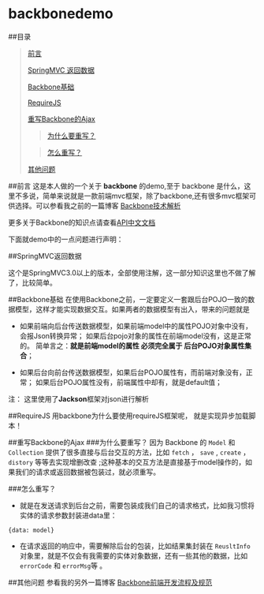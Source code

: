 # backbonedemo

##目录
> [前言](#前言)
> 
> [SpringMVC 返回数据](#springmvc返回数据)
> 
> [Backbone基础](#backbone基础)
> 
> [RequireJS](#requirejs)
> 
> [重写Backbone的Ajax](#重写backbone的ajax)
> 
>>[为什么要重写？](#为什么要重写？)
>
>>[怎么重写？](#怎么重写？)
>
> [其他问题](#其他问题)

##前言
这是本人做的一个关于 **backbone** 的demo,至于 backbone 是什么，这里不多说，简单来说就是一款前端mvc框架，除了backbone,还有很多mvc框架可供选择。可以参看我之前的一篇博客 [Backbone技术解析](http://vence.github.io/2015/05/14/backbone-info/)

更多关于Backbone的知识点请查看[API中文文档](http://www.css88.com/doc/backbone/#Collection)

下面就demo中的一点问题进行声明：

##SpringMVC返回数据

这个是SpringMVC3.0以上的版本，全部使用注解，这一部分知识这里也不做了解了，比较简单。

##Backbone基础
在使用Backbone之前，一定要定义一套跟后台POJO一致的数据模型，这样才能实现数据交互。如果两者的数据模型有出入，带来的问题就是

- 如果前端向后台传送数据模型，如果前端model中的属性POJO对象中没有， 会报Json转换异常；
  如果后台pojo对象的属性在前端model没有，这是正常的。
  简单言之：**就是前端model的属性 必须完全属于 后台POJO对象属性集合**；

- 如果后台向前台传送数据模型，如果后台POJO属性有，而前端对象没有，正常；
 如果后台POJO属性没有，前端属性中却有，就是default值；


注： 这里使用了**Jackson**框架对json进行解析

##RequireJS
用backbone为什么要使用requireJS框架呢， 就是实现异步加载脚本！

##重写Backbone的Ajax
###为什么要重写？
因为 Backbone 的 `Model` 和 `Collection` 提供了很多直接与后台交互的方法，比如 `fetch` ， `save` , `create` ， `distory` 等等去实现增删改查 ;这种基本的交互方法是直接基于model操作的，如果我们的请求或返回数据被包装过，就必须重写。


###怎么重写？
- 就是在发送请求到后台之前，需要包装成我们自己的请求格式，比如我习惯将实体的请求参数封装进data里：

```
{data: model}
```

- 在请求返回的响应中，需要解除后台的包装，比如结果集封装在 `ReusltInfo` 对象里，就是不仅会有我需要的实体对象数据，还有一些其他的数据，比如 `errorCode` 和 `errorMsg`等 。

##其他问题
参看我的另外一篇博客
[Backbone前端开发流程及规范](http://vence.github.io/2015/05/24/backbone-coding-info/)
